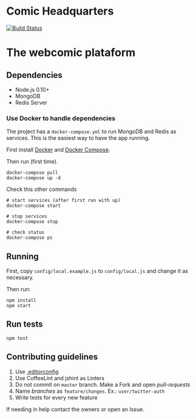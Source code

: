 # Comic Headquarters

[![Build Status](https://travis-ci.org/paulodiovani/comic-hq-sails.svg?branch=master)](https://travis-ci.org/paulodiovani/comic-hq-sails)

# The webcomic plataform

## Dependencies

- Node.js 0.10+
- MongoDB
- Redis Server

### Use Docker to handle dependencies

The project has a `docker-compose.yml` to run MongoDB and Redis as services.
This is the easiest way to have the app running.

First install [Docker](http://docker.com) and [Docker Compose](https://docs.docker.com/compose/).

Then run (first time).

```console
docker-compose pull
docker-compose up -d
```

Check this other commands

```console
# start services (after first run with up)
docker-compose start

# stop services
docker-compose stop

# check status
docker-compose ps
```

## Running

First, copy `config/local.example.js` to `config/local.js` and
change it as necessary.

Then run:

```console
npm install
npm start
```

## Run tests

```console
npm test
```

## Contributing guidelines

1. Use [.editorconfig](http://editorconfig.org/)
1. Use CoffeeLint and jshint as Linters
1. Do not commit on `master` branch. Make a Fork and open _pull-requests_
1. Name _branches_ as `feature/changes`. Ex.: `user/twitter-auth`
1. Write tests for every new feature

If needing in help contact the owners or open an Issue.
